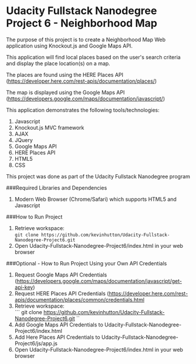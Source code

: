 # Udacity Fullstack Nanodegree Project 6 - Neighborhood Map

The purpose of this project is to create a Neighborhood Map Web application using Knockout.js and Google Maps API.

This application will find local places based on the user's search criteria and display the place location(s) on a map.

The places are found using the HERE Places API (https://developer.here.com/rest-apis/documentation/places/)

The map is displayed using the Google Maps API (https://developers.google.com/maps/documentation/javascript/)

This application demonstrates the following tools/technologies:

  1. Javascript
  2. Knockout.js MVC framework
  3. AJAX
  5. JQuery
  6. Google Maps API
  7. HERE Places API
  8. HTML5
  9. CSS
  
This project was done as part of the Udacity Fullstack Nanodegree program

###Required Libraries and Dependencies

1. Modern Web Browser (Chrome/Safari) which supports HTML5 and Javascript


###How to Run Project

1. Retrieve workspace: <br> ``` git clone https://github.com/kevinhutton/Udacity-Fullstack-Nanodegree-Project6.git ```
2. Open Udacity-Fullstack-Nanodegree-Project6/index.html in your web browser

###Optional - How to Run Project Using your Own API Credentials
1. Request Google Maps API Credentials (https://developers.google.com/maps/documentation/javascript/get-api-key)
2. Request HERE Places API Credentials (https://developer.here.com/rest-apis/documentation/places/common/credentials.html
3. Retrieve workspace: <br> ``` git clone https://github.com/kevinhutton/Udacity-Fullstack-Nanodegree-Project6.git ``
4. Add Google Maps API Credentials to Udacity-Fullstack-Nanodegree-Project6/index.html
5. Add Here Places API Credentials to Udacity-Fullstack-Nanodegree-Project6/js/app.js
6. Open Udacity-Fullstack-Nanodegree-Project6/index.html in your web browser

